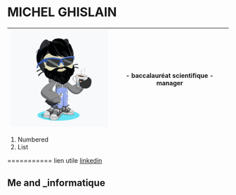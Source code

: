 # MICHEL GHISLAIN 


 
  | ![Image](cat.png) | - baccalauréat scientifique                                                                                                                        - manager | 
  |------------------ | ------------------------- |


1. Numbered 
2. List

===========
lien utile [linkedin](https://www.linkedin.com/in/ghislain-michel-31b024153/)
## Me and _informatique 


 
 

